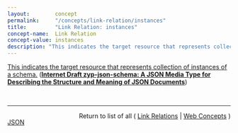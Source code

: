 ```yaml
---
layout:        concept
permalink:     "/concepts/link-relation/instances"
title:         "Link Relation: instances"
concept-name:  Link Relation
concept-value: instances
description: "This indicates the target resource that represents collection of instances of a schema."
---
```


[This indicates the target resource that represents collection of instances of a schema.](https://datatracker.ietf.org/doc/html/draft-zyp-json-schema#section-6.1.1.2 "Read documentation for Link Relation &#34;instances&#34;") (**[Internet Draft zyp-json-schema: A JSON Media Type for Describing the Structure and Meaning of JSON Documents](/specs/IETF/I-D/zyp-json-schema "JSON (JavaScript Object Notation) Schema defines the media type &#34;application/schema+json&#34;, a JSON based format for defining the structure of JSON data. JSON Schema provides a contract for what JSON data is required for a given application and how to interact with it. JSON Schema is intended to define validation, documentation, hyperlink navigation, and interaction control of JSON data.")**)

<br/>
<hr/>

<p style="float : left"><a href="./instances.json" title="JSON representing this particular Web Concept value">JSON</a></p>
<p style="text-align: right">Return to list of all ( <a href="../link-relation/">Link Relations</a> | <a href="../">Web Concepts</a> )</p>
